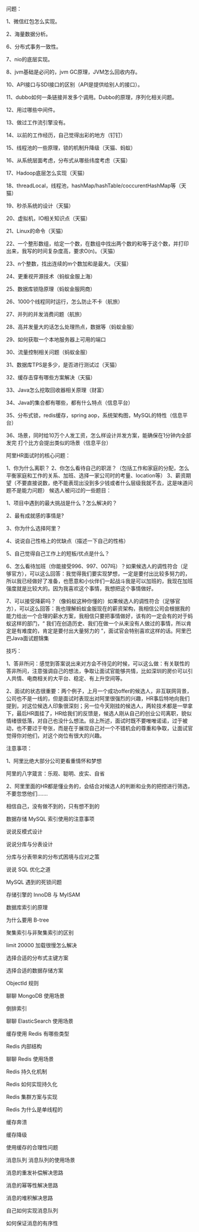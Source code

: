 问题：

1、微信红包怎么实现。

2、海量数据分析。

6、分布式事务一致性。

7、nio的底层实现。

8、jvm基础是必问的，jvm GC原理，JVM怎么回收内存。

10、API接口与SDI接口的区别（API是提供给别人的接口）。

11、dubbo如何一条链接并发多个调用。Dubbo的原理，序列化相关问题。

12、用过哪些中间件。

13、做过工作流引擎没有。

14、以前的工作经历，自己觉得出彩的地方（钉钉）

15、线程池的一些原理，锁的机制升降级（天猫、蚂蚁）

16、从系统层面考虑，分布式从哪些纬度考虑（天猫）

17、Hadoop底层怎么实现（天猫）

18、threadLocal，线程池，hashMap/hashTable/coccurentHashMap等（天猫）

19、秒杀系统的设计（天猫）

20、虚拟机，IO相关知识点（天猫）

21、Linux的命令（天猫）

22、一个整形数组，给定一个数，在数组中找出两个数的和等于这个数，并打印出来，我写的时间复杂度高，要求O(n)。（天猫）

23、n个整数，找出连续的m个数加和是最大。（天猫）

24、更重视开源技术（蚂蚁金服上海）

25、数据库锁隐原理（蚂蚁金服网商）

26、1000个线程同时运行，怎么防止不卡（航旅）

27、并列的并发消费问题（航旅）

28、高并发量大的话怎么处理热点，数据等（蚂蚁金服）

29、如何获取一个本地服务器上可用的端口

30、流量控制相关问题（蚂蚁金服）

31、数据库TPS是多少，是否进行测试过（天猫）

32、缓存击穿有哪些方案解决（天猫）

33、Java怎么挖取回收器相关原理（财富）

34、Java的集合都有哪些，都有什么特点（信息平台）

35、分布式锁，redis缓存，spring aop，系统架构图，MySQL的特性（信息平台）

36、场景，同时给10万个人发工资，怎么样设计并发方案，能确保在1分钟内全部发完 打个比方会提出类似的场景（信息平台）

阿里HR面试时的核心问题：

1、你为什么离职？
2、你怎么看待自己的职涯？（包括工作和家庭的分配，怎么平衡家庭和工作的关系、加班、选择一家公司时的考量、location等）
3、薪资期望（不要直接说数，绝不能表现出没到多少钱或者什么层级我就不去，这是味道问题不是能力问题）
候选人被问过的一些题目：

1、项目中遇到的最大挑战是什么？怎么解决的？

2、最有成就感的事情是?

3、你为什么选择阿里？

4、说说自己性格上的优缺点（描述一下自己的性格）

5、自己觉得自己工作上的短板/优点是什么？

6、怎么看待加班（你能接受996、997、007吗）？如果候选人的调性符合（足够官方），可以这么回答：我觉得我们要实现梦想，一定是要付出比较多努力的，所以我已经做好了准备，也愿意和小伙伴们一起战斗我是可以加班的，我现在加班强度就是比较大的。因为我喜欢这个事情，我想把这个事情做好。

7、可以接受降薪吗？（像蚂蚁这种你懂的）如果候选人的调性符合（足够官方），可以这么回答：我也理解蚂蚁金服现在的薪资架构，我相信公司会根据我的能力给出一个合理的薪水方案，我相信只要把事情做好，该有的一定会有的对于蚂蚁这样的部门，“ 我们在创造历史、我们在做一个从来没有人做过的事情，所以肯定是有难度的，肯定是要付出大量努力的 ”，面试官会特别喜欢这样的话。阿里巴巴Java面试题锦集

技巧：

1、答非所问：感觉到答案说出来对方会不待见的时候，可以这么做：有关联性的答非所问，注意强调自己的想法，争取让面试官能够共情，比如深圳的房价可以引人共情、电商相关的大平台、稳定、有上升空间等。

2、面试的状态很重要：两个例子，上月一个成功offer的候选人，非互联网背景，公司也不是一线的，但是面试时表现出对阿里很强烈的兴趣，HR事后特地向我们提到，对这位候选人印象很深刻；另一位今天刚挂的候选人，两轮技术都是一举拿下，最后HR面挂了，HR给我们的反馈是，候选人刚从自己的创业公司离职，貌似情绪很低落，对自己也没什么想法。综上所述，面试时既不要唯唯诺诺，过于被动，也不要过于夸张，而是在于展现自己对一个不错机会的尊重和争取，让面试官觉得你对他们，对这个岗位有很大的兴趣。

注意事项：

1、阿里比绝大部分公司更看重情怀和梦想

阿里的八字箴言：乐观、聪明、皮实、自省

2、阿里里面的HR都是懂业务的，会结合对候选人的判断和业务的把控进行筛选，不要忽悠他们.......

相信自己，没有做不到的，只有想不到的





数据存储
MySQL 索引使用的注意事项

说说反模式设计

说说分库与分表设计

分库与分表带来的分布式困境与应对之策

说说 SQL 优化之道

MySQL 遇到的死锁问题

存储引擎的 InnoDB 与 MyISAM

数据库索引的原理

为什么要用 B-tree

聚集索引与非聚集索引的区别

limit 20000 加载很慢怎么解决

选择合适的分布式主键方案

选择合适的数据存储方案

ObjectId 规则

聊聊 MongoDB 使用场景

倒排索引

聊聊 ElasticSearch 使用场景

缓存使用
Redis 有哪些类型

Redis 内部结构

聊聊 Redis 使用场景

Redis 持久化机制

Redis 如何实现持久化

Redis 集群方案与实现

Redis 为什么是单线程的

缓存奔溃

缓存降级

使用缓存的合理性问题

消息队列
消息队列的使用场景

消息的重发补偿解决思路

消息的幂等性解决思路

消息的堆积解决思路

自己如何实现消息队列

如何保证消息的有序性